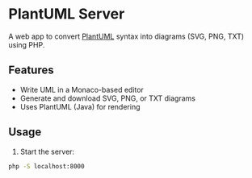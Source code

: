 # PlantUML Server

A web app to convert [PlantUML](https://plantuml.com/) syntax into diagrams (SVG, PNG, TXT) using PHP.

## Features

- Write UML in a Monaco-based editor
- Generate and download SVG, PNG, or TXT diagrams
- Uses PlantUML (Java) for rendering

## Usage

1. Start the server:

```bash
php -S localhost:8000
